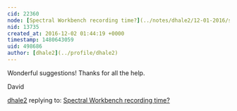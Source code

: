 ```yaml
---
cid: 22360
node: [Spectral Workbench recording time?](../notes/dhale2/12-01-2016/spectral-workbench-recording-time)
nid: 13735
created_at: 2016-12-02 01:44:19 +0000
timestamp: 1480643059
uid: 498686
author: [dhale2](../profile/dhale2)
---
```


Wonderful suggestions! Thanks for all the help.

David

[dhale2](../profile/dhale2) replying to: [Spectral Workbench recording time?](../notes/dhale2/12-01-2016/spectral-workbench-recording-time)

